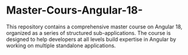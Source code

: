# Master-Cours-Angular-18-
This repository contains a comprehensive master course on Angular 18, organized as a series of structured sub-applications. The course is designed to help developers at all levels build expertise in Angular by working on multiple standalone applications.
